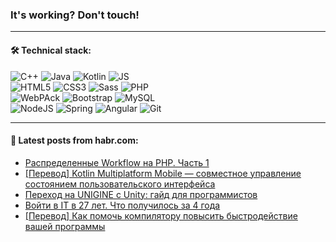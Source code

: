 ### It's working? Don't touch!

---

#### 🛠️ Technical stack:

![C++](https://img.shields.io/badge/C++-informational?logo=c%2B%2B&style=flat&logoColor=white&color=9C033A)
![Java](https://img.shields.io/badge/Java-informational?logo=java&style=flat&logoColor=white&color=007396)
![Kotlin](https://img.shields.io/badge/Kotlin-informational?logo=Kotlin&style=flat&logoColor=white&color=0095D5)
![JS](https://img.shields.io/badge/JS-informational?logo=javaScript&style=flat&logoColor=black&color=F7Df1E) <br>
![HTML5](https://img.shields.io/badge/HTML5-informational?logo=html5&style=flat&logoColor=white&color=E34F26)
![CSS3](https://img.shields.io/badge/CSS3-informational?logo=css3&style=flat&logoColor=white&color=157286)
![Sass](https://img.shields.io/badge/Saas-informational?logo=sass&style=flat&logoColor=white&color=hotpink)
![PHP](https://img.shields.io/badge/PHP-informational?logo=php&style=flat&logoColor=white&color=777BB4) <br>
![WebPAck](https://img.shields.io/badge/WebPack-informational?logo=webPack&style=flat&logoColor=white&color=FF6F00)
![Bootstrap](https://img.shields.io/badge/Bootstrap-informational?logo=Bootstrap&style=flat&logoColor=white&color=7952B3)
![MySQL](https://img.shields.io/badge/MySQL-informational?logo=MySQL&style=flat&logoColor=white&color=00f) <br>
![NodeJS](https://img.shields.io/badge/NodeJS-informational?logo=node.js&style=flat&logoColor=white&color=43853D)
![Spring](https://img.shields.io/badge/Spring-informational?logo=Spring&style=flat&logoColor=white&color=0A9EDC)
![Angular](https://img.shields.io/badge/Vue-informational?logo=vue.js&style=flat&logoColor=white&color=red)
![Git](https://img.shields.io/badge/Git-informational?logo=git&style=flat&logoColor=white&color=darkorange)

___

#### 💬 Latest posts from habr.com:

<!-- BLOG-POST-LIST:START -->
- [Распределенные Workflow на PHP. Часть 1](https://habr.com/ru/post/666154/?utm_source=habrahabr&utm_medium=rss&utm_campaign=666154)
- [[Перевод] Kotlin Multiplatform Mobile — совместное управление состоянием пользовательского интерфейса](https://habr.com/ru/post/666164/?utm_source=habrahabr&utm_medium=rss&utm_campaign=666164)
- [Переход на UNIGINE с Unity: гайд для программистов](https://habr.com/ru/post/665886/?utm_source=habrahabr&utm_medium=rss&utm_campaign=665886)
- [Войти в IT в 27 лет. Что получилось за 4 года](https://habr.com/ru/post/666136/?utm_source=habrahabr&utm_medium=rss&utm_campaign=666136)
- [[Перевод] Как помочь компилятору повысить быстродействие вашей программы](https://habr.com/ru/post/665224/?utm_source=habrahabr&utm_medium=rss&utm_campaign=665224)
<!-- BLOG-POST-LIST:END -->
